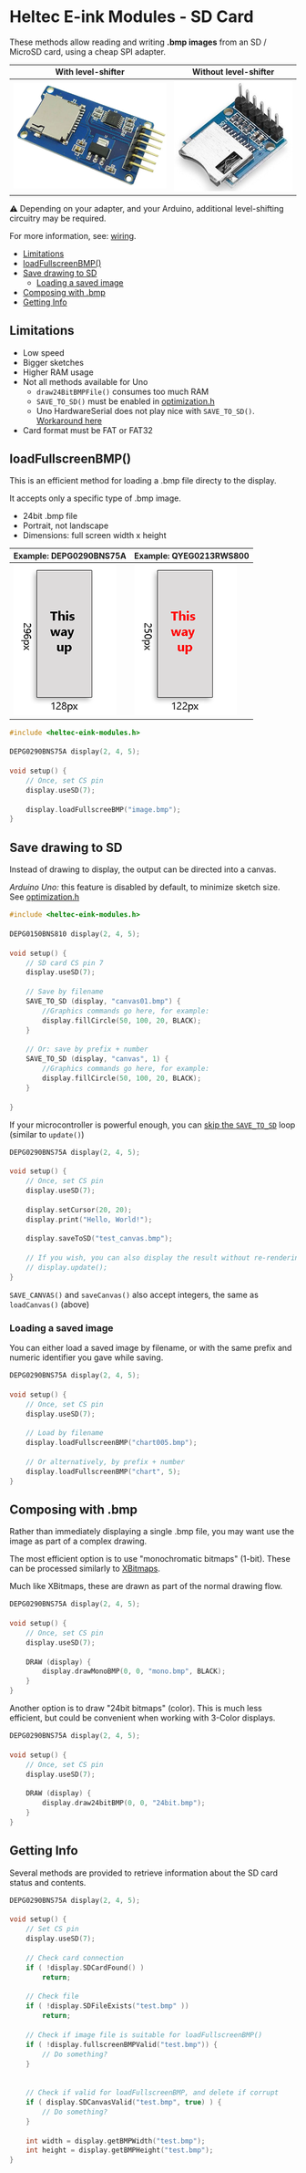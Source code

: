 # Heltec E-ink Modules - SD Card

These methods allow reading and writing **.bmp images** from an SD / MicroSD card, using a cheap SPI adapter.

With level-shifter  |   Without level-shifter
--------------------|-------------------------
![MicroSD module](adapter-level-shifter.png) | ![MicroSD module](adapter.png)

⚠ Depending on your adapter, and your Arduino, additional level-shifting circuitry may be required.

For more information, see: [wiring](/docs/README.md#wiring).

- [Limitations](#limitations)
- [loadFullscreenBMP()](#loadfullscreenbmp)
- [Save drawing to SD](#save-drawing-to-sd)
  - [Loading a saved image](#loading-a-saved-image)
- [Composing with .bmp](#composing-with-bmp)
- [Getting Info](#getting-info)


## Limitations

* Low speed
* Bigger sketches 
* Higher RAM usage
* Not all methods available for Uno
    * `draw24BitBMPFile()` consumes too much RAM
    * `SAVE_TO_SD()` must be enabled in [optimization.h](/src/optimization.h)
    * Uno HardwareSerial does not play nice with `SAVE_TO_SD()`. [Workaround here](/docs/sd/MinimalSerial.md)
* Card format must be FAT or FAT32

## loadFullscreenBMP()

This is an efficient method for loading a .bmp file directy to the display.

It accepts only a specific type of .bmp image.
* 24bit .bmp file
* Portrait, not landscape
* Dimensions: full screen width x height



Example: DEPG0290BNS75A | Example: QYEG0213RWS800
---|---
![diagram of "canvas"](canvas_depg0290bns75a.png) | ![diagram of "canvas"](canvas_qyeg0213rws800.png)

```cpp
#include <heltec-eink-modules.h>

DEPG0290BNS75A display(2, 4, 5);

void setup() {
    // Once, set CS pin
    display.useSD(7);

    display.loadFullscreeBMP("image.bmp");
}
```
## Save drawing to SD

Instead of drawing to display, the output can be directed into a canvas.

*Arduino Uno:* this feature is disabled by default, to minimize sketch size. See [optimization.h](/src/optimization.h)

```cpp
#include <heltec-eink-modules.h>

DEPG0150BNS810 display(2, 4, 5);

void setup() {
    // SD card CS pin 7
    display.useSD(7);

    // Save by filename
    SAVE_TO_SD (display, "canvas01.bmp") {
        //Graphics commands go here, for example:
        display.fillCircle(50, 100, 20, BLACK);
    }

    // Or: save by prefix + number
    SAVE_TO_SD (display, "canvas", 1) {
        //Graphics commands go here, for example:
        display.fillCircle(50, 100, 20, BLACK);
    }

}
```

If your microcontroller is powerful enough, you can [skip the `SAVE_TO_SD`](/docs/API.md#save_to_sd) loop (similar to `update()`)

```cpp
DEPG0290BNS75A display(2, 4, 5);

void setup() {
    // Once, set CS pin
    display.useSD(7);

    display.setCursor(20, 20);
    display.print("Hello, World!");

    display.saveToSD("test_canvas.bmp");
    
    // If you wish, you can also display the result without re-rendering
    // display.update();
}
```

`SAVE_CANVAS()` and `saveCanvas()` also accept integers, the same as `loadCanvas()` (above)

### Loading a saved image

You can either load a saved image by filename, or with the same prefix and numeric identifier you gave while saving.

```cpp
DEPG0290BNS75A display(2, 4, 5);

void setup() {
    // Once, set CS pin
    display.useSD(7);

    // Load by filename
    display.loadFullscreenBMP("chart005.bmp");
    
    // Or alternatively, by prefix + number
    display.loadFullscreenBMP("chart", 5);
}
```

## Composing with .bmp

Rather than immediately displaying a single .bmp file, you may want use the image as part of a complex drawing.

The most efficient option is to use "monochromatic bitmaps" (1-bit). These can be processed similarly to [XBitmaps](/docs/XBitmapTutorial/mono.md).

Much like XBitmaps, these are drawn as part of the normal drawing flow.

```cpp
DEPG0290BNS75A display(2, 4, 5);

void setup() {
    // Once, set CS pin
    display.useSD(7);

    DRAW (display) {
        display.drawMonoBMP(0, 0, "mono.bmp", BLACK);
    }    
}
```

Another option is to draw "24bit bitmaps" (color).
This is much less efficient, but could be convenient when working with 3-Color displays.

```cpp
DEPG0290BNS75A display(2, 4, 5);

void setup() {
    // Once, set CS pin
    display.useSD(7);

    DRAW (display) {
        display.draw24bitBMP(0, 0, "24bit.bmp");
    }    
}
```

## Getting Info

Several methods are provided to retrieve information about the SD card status and contents.

```cpp
DEPG0290BNS75A display(2, 4, 5);

void setup() {
    // Set CS pin
    display.useSD(7);

    // Check card connection
    if ( !display.SDCardFound() )
        return;

    // Check file
    if ( !display.SDFileExists("test.bmp" ))
        return;

    // Check if image file is suitable for loadFullscreenBMP()
    if ( !display.fullscreenBMPValid("test.bmp")) {
        // Do something?
    }


    // Check if valid for loadFullscreenBMP, and delete if corrupt
    if ( display.SDCanvasValid("test.bmp", true) ) {
        // Do something?
    }

    int width = display.getBMPWidth("test.bmp");
    int height = display.getBMPHeight("test.bmp");
}
```
